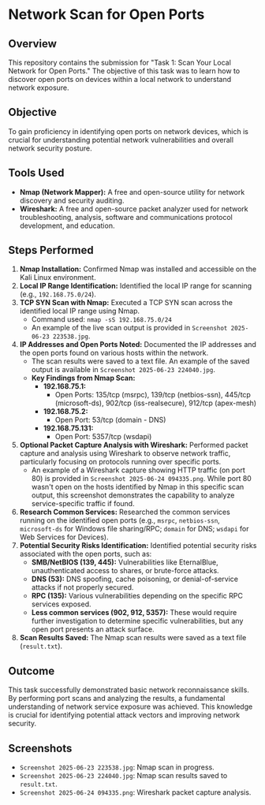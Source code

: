 # Network Scan for Open Ports 

## Overview

This repository contains the submission for "Task 1: Scan Your Local Network for Open Ports." The objective of this task was to learn how to discover open ports on devices within a local network to understand network exposure.

## Objective

To gain proficiency in identifying open ports on network devices, which is crucial for understanding potential network vulnerabilities and overall network security posture.

## Tools Used

* **Nmap (Network Mapper):** A free and open-source utility for network discovery and security auditing.
* **Wireshark:** A free and open-source packet analyzer used for network troubleshooting, analysis, software and communications protocol development, and education.

## Steps Performed

1.  **Nmap Installation:** Confirmed Nmap was installed and accessible on the Kali Linux environment.
2.  **Local IP Range Identification:** Identified the local IP range for scanning (e.g., `192.168.75.0/24`).
3.  **TCP SYN Scan with Nmap:** Executed a TCP SYN scan across the identified local IP range using Nmap.
    * Command used: `nmap -sS 192.168.75.0/24`
    * An example of the live scan output is provided in `Screenshot 2025-06-23 223538.jpg`.
4.  **IP Addresses and Open Ports Noted:** Documented the IP addresses and the open ports found on various hosts within the network.
    * The scan results were saved to a text file. An example of the saved output is available in `Screenshot 2025-06-23 224040.jpg`.
    * **Key Findings from Nmap Scan:**
        * **192.168.75.1:**
            * Open Ports: 135/tcp (msrpc), 139/tcp (netbios-ssn), 445/tcp (microsoft-ds), 902/tcp (iss-realsecure), 912/tcp (apex-mesh)
        * **192.168.75.2:**
            * Open Port: 53/tcp (domain - DNS)
        * **192.168.75.131:**
            * Open Port: 5357/tcp (wsdapi)
5.  **Optional Packet Capture Analysis with Wireshark:** Performed packet capture and analysis using Wireshark to observe network traffic, particularly focusing on protocols running over specific ports.
    * An example of a Wireshark capture showing HTTP traffic (on port 80) is provided in `Screenshot 2025-06-24 094335.png`. While port 80 wasn't open on the hosts identified by Nmap in this specific scan output, this screenshot demonstrates the capability to analyze service-specific traffic if found.
6.  **Research Common Services:** Researched the common services running on the identified open ports (e.g., `msrpc`, `netbios-ssn`, `microsoft-ds` for Windows file sharing/RPC; `domain` for DNS; `wsdapi` for Web Services for Devices).
7.  **Potential Security Risks Identification:** Identified potential security risks associated with the open ports, such as:
    * **SMB/NetBIOS (139, 445):** Vulnerabilities like EternalBlue, unauthenticated access to shares, or brute-force attacks.
    * **DNS (53):** DNS spoofing, cache poisoning, or denial-of-service attacks if not properly secured.
    * **RPC (135):** Various vulnerabilities depending on the specific RPC services exposed.
    * **Less common services (902, 912, 5357):** These would require further investigation to determine specific vulnerabilities, but any open port presents an attack surface.
8.  **Scan Results Saved:** The Nmap scan results were saved as a text file (`result.txt`).

## Outcome

This task successfully demonstrated basic network reconnaissance skills. By performing port scans and analyzing the results, a fundamental understanding of network service exposure was achieved. This knowledge is crucial for identifying potential attack vectors and improving network security.

## Screenshots

* `Screenshot 2025-06-23 223538.jpg`: Nmap scan in progress.
* `Screenshot 2025-06-23 224040.jpg`: Nmap scan results saved to `result.txt`.
* `Screenshot 2025-06-24 094335.png`: Wireshark packet capture analysis.

